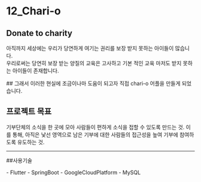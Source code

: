 # 12_Chari-o

## Donate to charity

<p> 
    아직까지 세상에는 우리가 당연하게 여기는 권리를 보장 받지 못하는 아이들이 많습니다.<br>
    우리로써는 당연히 보장 받는 양질의 교육은 고사하고 기본 적인 교육 마저도 받지 못하는 아이들이 존재합니다.
</p>
<p>
    ## 그래서 이러한 현실에 조금이나마 도움이 되고자 직접 chari-o 어플을 만들게 되었습니다.
</p>

## 프로젝트 목표
<p>
    기부단체의 소식을 한 곳에 모아 사람들이 편하게 소식을 접할 수 있도록 만드는 것. 
    이를 통해, 아직은 낯선 영역으로 남은 기부에 대한 사람들의 접근성을 높여 기부에 참여하도록 유도하는 것. 
</p>
<hr>

##사용기술
<p>
    - Flutter
    - SpringBoot
    - GoogleCloudPlatform
    - MySQL
</p>

##
<p></p>
